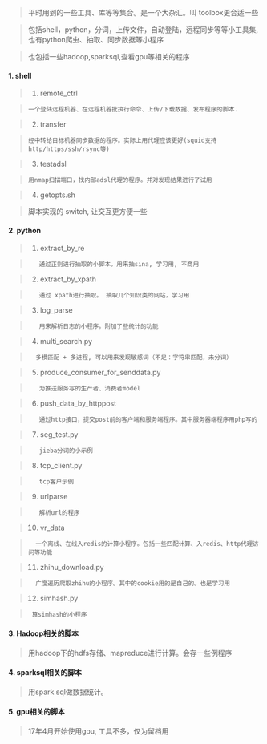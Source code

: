 >  平时用到的一些工具、库等等集合。是一个大杂汇。叫 toolbox更合适一些

>  包括shell，python，分词，上传文件，自动登陆，远程同步等等小工具集, 也有python爬虫、抽取、同步数据等小程序

>  也包括一些hadoop,sparksql,查看gpu等相关的程序

#### 1. shell
>   1) remote_ctrl 

>     一个登陆远程机器、在远程机器批执行命令、上传/下载数据、发布程序的脚本. 

>   2) transfer

>     经中转给目标机器同步数据的程序。实际上用代理应该更好(squid支持http/https/ssh/rsync等)

>   3) testadsl

>     用nmap扫描端口，找内部adsl代理的程序。并对发现结果进行了试用

>   4) getopts.sh

>    脚本实现的 switch, 让交互更方便一些


#### 2. python 
     
>    1) extract_by_re

>        通过正则进行抽取的小脚本。用来抽sina, 学习用, 不商用

>    2) extract_by_xpath

>        通过 xpath进行抽取。 抽取几个知识类的网站，学习用

>    3) log_parse

>        用来解析日志的小程序。附加了些统计的功能

>    4) multi_search.py

>       多模匹配 + 多进程, 可以用来发现敏感词（不足：字符串匹配，未分词）

>    5) produce_consumer_for_senddata.py

>        为推送服务写的生产者、消费者model

>    6) push_data_by_httppost

>        通过http接口，提交post前的客户端和服务端程序。其中服务器端程序用php写的

>    7) seg_test.py

>        jieba分词的小示例

>    8) tcp_client.py

>        tcp客户示例

>    9) urlparse

>        解析url的程序

>    10) vr_data

>       一个离线、在线入redis的计算小程序。包括一些匹配计算、入redis、http代理访问等功能

>    11) zhihu_download.py

>       广度遍历爬取zhihu的小程序。其中的cookie用的是自己的。也是学习用

>    12) simhash.py

>      算simhash的小程序


#### 3. Hadoop相关的脚本 
>   用hadoop下的hdfs存储、mapreduce进行计算。会存一些例程序 

#### 4. sparksql相关的脚本 
>   用spark sql做数据统计。  

#### 5. gpu相关的脚本 
>   17年4月开始使用gpu, 工具不多，仅为留档用 
